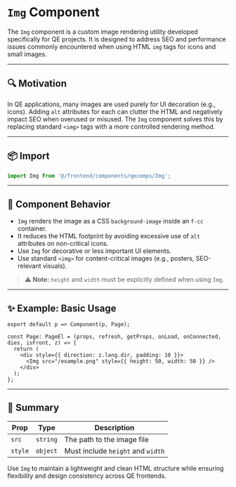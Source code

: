 # `Img` Component

The `Img` component is a custom image rendering utility developed specifically for QE projects. It is designed to address SEO and performance issues commonly encountered when using HTML `img` tags for icons and small images.

---

## 🔍 Motivation

In QE applications, many images are used purely for UI decoration (e.g., icons). Adding `alt` attributes for each can clutter the HTML and negatively impact SEO when overused or misused. The `Img` component solves this by replacing standard `<img>` tags with a more controlled rendering method.

---

## 📦 Import

```ts
import Img from '@/frontend/components/qecomps/Img';
```

---

## 🧱 Component Behavior

- `Img` renders the image as a CSS `background-image` inside an `f-cc` container.
- It reduces the HTML footprint by avoiding excessive use of `alt` attributes on non-critical icons.
- Use `Img` for decorative or less important UI elements.
- Use standard `<img>` for content-critical images (e.g., posters, SEO-relevant visuals).

> ⚠️ **Note:** `height` and `width` must be explicitly defined when using `Img`.

---

## ✨ Example: Basic Usage

```tsx
export default p => Component(p, Page);

const Page: PageEl = (props, refresh, getProps, onLoad, onConnected, dies, isFront, z) => {
  return (
    <div style={{ direction: z.lang.dir, padding: 10 }}>
      <Img src="/example.png" style={{ height: 50, width: 50 }} />
    </div>
  );
};
```

---

## 📝 Summary

| Prop   | Type     | Description                          |
|--------|----------|--------------------------------------|
| `src`  | `string` | The path to the image file           |
| `style`| `object` | Must include `height` and `width`    |

Use `Img` to maintain a lightweight and clean HTML structure while ensuring flexibility and design consistency across QE frontends.
